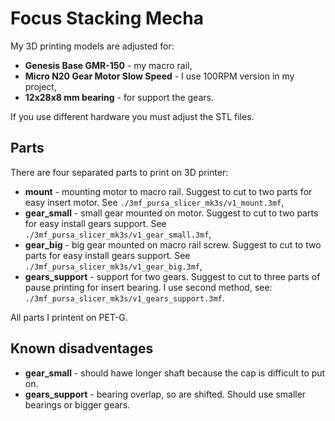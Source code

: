 # Focus Stacking Mecha

My 3D printing models are adjusted for:

* **Genesis Base GMR-150** - my macro rail,
* **Micro N20 Gear Motor Slow Speed** - I use 100RPM version in my project,
* **12x28x8 mm bearing** - for support the gears.

If you use different hardware you must adjust the STL files.

## Parts

There are four separated parts to print on 3D printer:

* **mount** - mounting motor to macro rail. Suggest to cut to two parts for easy insert motor. See `./3mf_pursa_slicer_mk3s/v1_mount.3mf`,
* **gear_small** - small gear mounted on motor. Suggest to cut to two parts for easy install gears support. See `./3mf_pursa_slicer_mk3s/v1_gear_small.3mf`,
* **gear_big** - big gear mounted on macro rail screw. Suggest to cut to two parts for easy install gears support. See `./3mf_pursa_slicer_mk3s/v1_gear_big.3mf`,
* **gears_support** - support for two gears. Suggest to cut to three parts of pause printing for insert bearing. I use second method, see: `./3mf_pursa_slicer_mk3s/v1_gears_support.3mf`.

All parts I printent on PET-G.

## Known disadventages

* **gear_small** - should hawe longer shaft because the cap is difficult to put on.
* **gears_support** - bearing overlap, so are shifted. Should use smaller bearings or bigger gears.
